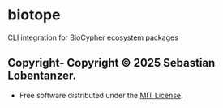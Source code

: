 # biotope

CLI integration for BioCypher ecosystem packages

## Copyright- Copyright © 2025 Sebastian Lobentanzer.
- Free software distributed under the [MIT License](../LICENSE).